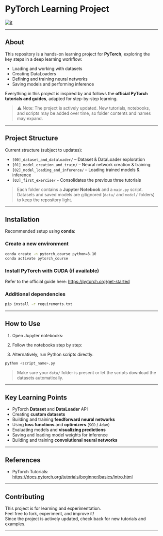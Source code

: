 # PyTorch Learning Project

[![it](https://img.shields.io/badge/lang-it-red.svg)](README-it.md)

---

## About

This repository is a hands-on learning project for **PyTorch**, exploring the key steps in a deep learning workflow:

- Loading and working with datasets
- Creating DataLoaders
- Defining and training neural networks
- Saving models and performing inference

Everything in this project is inspired by and follows the **official PyTorch tutorials and guides**, adapted for step-by-step learning.

> ⚠️ Note: The project is actively updated. New tutorials, notebooks, and scripts may be added over time, so folder contents and names may expand.

---

## Project Structure

Current structure (subject to updates):

- `[00]_dataset_and_dataloader/` – Dataset & DataLoader exploration
- `[01]_model_creation_and_train/` – Neural network creation & training
- `[02]_model_loading_and_inference/` – Loading trained models & inference
- `[03]_first_exercise/` - Consolidates the previous three tutorials

> Each folder contains a **Jupyter Notebook** and a `main.py` script.  
> Datasets and saved models are gitignored (`data/` and `model/` folders) to keep the repository light.

---

## Installation

Recommended setup using **conda**:

### Create a new environment
```bash
conda create -n pytorch_course python=3.10
conda activate pytorch_course
```

### Install PyTorch with CUDA (if available)
Refer to the official guide here: https://pytorch.org/get-started

### Additional dependencies
```bash
pip install -r requirements.txt
```

---

## How to Use

1. Open Jupyter notebooks:


2. Follow the notebooks step by step:


3. Alternatively, run Python scripts directly:

```bash
python <script_name>.py
```

> Make sure your `data/` folder is present or let the scripts download the datasets automatically.

---

## Key Learning Points

- PyTorch **Dataset** and **DataLoader** API
- Creating **custom datasets**
- Building and training **feedforward neural networks**
- Using **loss functions** and **optimizers** (`SGD` / `Adam`)
- Evaluating models and **visualizing predictions**
- Saving and loading model weights for inference
- Building and training **convolutional neural networks**

---

## References

- PyTorch Tutorials: https://docs.pytorch.org/tutorials/beginner/basics/intro.html


---

## Contributing

This project is for learning and experimentation.  
Feel free to fork, experiment, and improve it!  
Since the project is actively updated, check back for new tutorials and examples.

---

